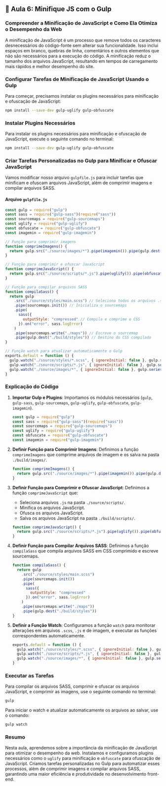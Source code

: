 ## 📝 Aula 6: Minifique JS com o Gulp

### Compreender a Minificação de JavaScript e Como Ela Otimiza o Desempenho da Web

A minificação de JavaScript é um processo que remove todos os caracteres desnecessários do código-fonte sem alterar sua funcionalidade. Isso inclui espaços em branco, quebras de linha, comentários e outros elementos que não são necessários para a execução do código. A minificação reduz o tamanho dos arquivos JavaScript, resultando em tempos de carregamento mais rápidos e melhor desempenho do site.

### Configurar Tarefas de Minificação de JavaScript Usando o Gulp

Para começar, precisamos instalar os plugins necessários para minificação e ofuscação de JavaScript:

```bash
npm install --save-dev gulp-uglify gulp-obfuscate
```

### Instalar Plugins Necessários

Para instalar os plugins necessários para minificação e ofuscação de JavaScript, execute o seguinte comando no terminal:

```bash
npm install --save-dev gulp-uglify gulp-obfuscate
```

### Criar Tarefas Personalizadas no Gulp para Minificar e Ofuscar JavaScript

Vamos modificar nosso arquivo `gulpfile.js` para incluir tarefas que minificam e ofuscam arquivos JavaScript, além de comprimir imagens e compilar arquivos SASS.

#### Arquivo `gulpfile.js`

```javascript
const gulp = require("gulp")
const sass = require("gulp-sass")(require("sass"))
const sourcemaps = require("gulp-sourcemaps")
const uglify = require("gulp-uglify")
const obfuscate = require("gulp-obfuscate")
const imagemin = require("gulp-imagemin")

// Função para comprimir imagens
function comprimeImagens() {
  return gulp.src("./source/images/*").pipe(imagemin()).pipe(gulp.dest("./build/images"))
}

// Função para comprimir e ofuscar JavaScript
function comprimeJavaScript() {
  return gulp.src("./source/scripts/*.js").pipe(uglify()).pipe(obfuscate()).pipe(gulp.dest("./build/scripts"))
}

// Função para compilar arquivos SASS
function compilaSass() {
  return gulp
    .src("./source/styles/main.scss") // Seleciona todos os arquivos .scss
    .pipe(sourcemaps.init()) // Inicializa o sourcemaps
    .pipe(
      sass({
        outputStyle: "compressed" // Compila e comprime o CSS
      }).on("error", sass.logError)
    )
    .pipe(sourcemaps.write("./maps")) // Escreve o sourcemap
    .pipe(gulp.dest("./build/styles")) // Destino do CSS compilado
}

// Função watch para atualizar automaticamente o Gulp
exports.default = function () {
  gulp.watch("./source/styles/*.scss", { ignoreInitial: false }, gulp.series(compilaSass))
  gulp.watch("./source/scripts/*.js", { ignoreInitial: false }, gulp.series(comprimeJavaScript))
  gulp.watch("./source/images/*", { ignoreInitial: false }, gulp.series(comprimeImagens))
}
```

### Explicação do Código

1. **Importar Gulp e Plugins**: Importamos os módulos necessários (`gulp`, `gulp-sass`, `gulp-sourcemaps`, `gulp-uglify`, `gulp-obfuscate`, `gulp-imagemin`).

   ```javascript
   const gulp = require("gulp")
   const sass = require("gulp-sass")(require("sass"))
   const sourcemaps = require("gulp-sourcemaps")
   const uglify = require("gulp-uglify")
   const obfuscate = require("gulp-obfuscate")
   const imagemin = require("gulp-imagemin")
   ```

2. **Definir Função para Comprimir Imagens**: Definimos a função `comprimeImagens` que comprime arquivos de imagem e os salva na pasta `./build/images/`.

   ```javascript
   function comprimeImagens() {
     return gulp.src("./source/images/*").pipe(imagemin()).pipe(gulp.dest("./build/images"))
   }
   ```

3. **Definir Função para Comprimir e Ofuscar JavaScript**: Definimos a função `comprimeJavaScript` que:

   - Seleciona arquivos `.js` na pasta `./source/scripts/`.
   - Minifica os arquivos JavaScript.
   - Ofusca os arquivos JavaScript.
   - Salva os arquivos JavaScript na pasta `./build/scripts/`.

   ```javascript
   function comprimeJavaScript() {
     return gulp.src("./source/scripts/*.js").pipe(uglify()).pipe(obfuscate()).pipe(gulp.dest("./build/scripts"))
   }
   ```

4. **Definir Função para Compilar Arquivos SASS**: Definimos a função `compilaSass` que compila arquivos SASS em CSS comprimido e escreve sourcemaps.

   ```javascript
   function compilaSass() {
     return gulp
       .src("./source/styles/main.scss")
       .pipe(sourcemaps.init())
       .pipe(
         sass({
           outputStyle: "compressed"
         }).on("error", sass.logError)
       )
       .pipe(sourcemaps.write("./maps"))
       .pipe(gulp.dest("./build/styles"))
   }
   ```

5. **Definir a Função Watch**: Configuramos a função `watch` para monitorar alterações em arquivos `.scss`, `.js` e de imagem, e executar as funções correspondentes automaticamente.

   ```javascript
   exports.default = function () {
     gulp.watch("./source/styles/*.scss", { ignoreInitial: false }, gulp.series(compilaSass))
     gulp.watch("./source/scripts/*.js", { ignoreInitial: false }, gulp.series(comprimeJavaScript))
     gulp.watch("./source/images/*", { ignoreInitial: false }, gulp.series(comprimeImagens))
   }
   ```

### Executar as Tarefas

Para compilar os arquivos SASS, comprimir e ofuscar os arquivos JavaScript, e comprimir as imagens, use o seguinte comando no terminal:

```bash
gulp
```

Para iniciar o watch e atualizar automaticamente os arquivos ao salvar, use o comando:

```bash
gulp watch
```

### Resumo

Nesta aula, aprendemos sobre a importância da minificação de JavaScript para otimizar o desempenho da web. Instalamos e configuramos plugins necessários como o `uglify` para minificação e `obfuscate` para ofuscação de JavaScript. Criamos tarefas personalizadas no Gulp para automatizar esses processos, além de comprimir imagens e compilar arquivos SASS, garantindo uma maior eficiência e produtividade no desenvolvimento front-end.
